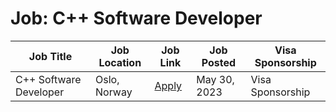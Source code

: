 # Job: C++ Software Developer

| Job Title | Job Location | Job Link | Job Posted | Visa Sponsorship |
| --- | --- | --- | --- | --- |
| C++ Software Developer | Oslo, Norway | [Apply](https://jobs.smartrecruiters.com/Statkraft1/743999908715218-c-software-developer) | May 30, 2023 | Visa Sponsorship |
